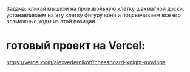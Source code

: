 Задача: кликая мышкой на произвольную клетку шахматной доски, устанавливаем на эту клетку фигуру коня и подсвечиваем все его возможные ходы из этой позиции. 


# готовый проект на Vercel:

https://vercel.com/alexvedernikoff/chessboard-knight-movings
